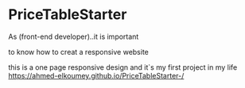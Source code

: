 # PriceTableStarter
As (front-end developer)..it is important 

to know how to creat a responsive website

this is a one page responsive design and it`s my first project in my life
https://ahmed-elkoumey.github.io/PriceTableStarter-/
